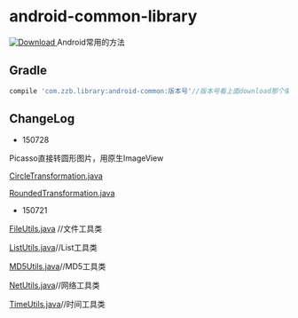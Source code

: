 # android-common-library
[ ![Download](https://api.bintray.com/packages/baronz/maven/android-common/images/download.svg) ](https://bintray.com/baronz/maven/android-common/_latestVersion)
Android常用的方法

Gradle
--------

```groovy
compile 'com.zzb.library:android-common:版本号'//版本号看上面download那个徽章
```

ChangeLog
--------
* 150728

Picasso直接转圆形图片，用原生ImageView

[CircleTransformation.java](https://github.com/BaronZ/android-common-library/blob/master/library/src/main/java/com/zzb/library/picasso/transformation/CircleTransformation.java)

[RoundedTransformation.java](https://github.com/BaronZ/android-common-library/blob/master/library/src/main/java/com/zzb/library/picasso/transformation/RoundedTransformation.java)

* 150721

[FileUtils.java](https://github.com/BaronZ/android-common-library/blob/master/library/src/main/java/com/zzb/library/utils/FileUtils.java) //文件工具类

[ListUtils.java](https://github.com/BaronZ/android-common-library/blob/master/library/src/main/java/com/zzb/library/utils/ListUtils.java)//List工具类

[MD5Utils.java](https://github.com/BaronZ/android-common-library/blob/master/library/src/main/java/com/zzb/library/utils/MD5Utils.java)//MD5工具类

[NetUtils.java](https://github.com/BaronZ/android-common-library/blob/master/library/src/main/java/com/zzb/library/utils/NetUtils.java)//网络工具类

[TimeUtils.java](https://github.com/BaronZ/android-common-library/blob/master/library/src/main/java/com/zzb/library/utils/TimeUtils.java)//时间工具类

